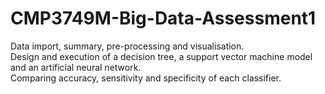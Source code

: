 # CMP3749M-Big-Data-Assessment1
Data import, summary, pre-processing and visualisation.<br>
Design and execution of a decision tree, a support vector machine model and an artificial neural network.<br>
Comparing accuracy, sensitivity and specificity of each classifier.
